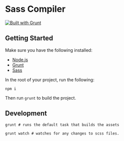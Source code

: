 # Sass Compiler

[![Built with Grunt](https://cdn.gruntjs.com/builtwith.png)](http://gruntjs.com/)

## Getting Started

Make sure you have the following installed:

* [Node.js](https://nodejs.org/)
* [Grunt](http://gruntjs.com/)
* [Sass](http://sass-lang.com/)

In the root of your project, run the following:

`npm i`

Then run `grunt` to build the project.

## Development

    grunt # runs the default task that builds the assets

    grunt watch # watches for any changes to scss files.
